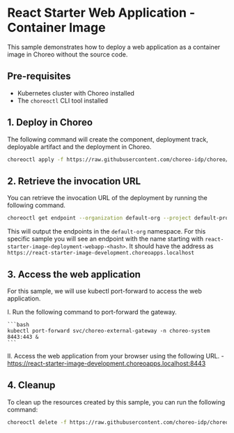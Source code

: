 # React Starter Web Application - Container Image

This sample demonstrates how to deploy a web application as a container image in Choreo without the source code.

## Pre-requisites

- Kubernetes cluster with Choreo installed
- The `choreoctl` CLI tool installed

## 1. Deploy in Choreo

The following command will create the component, deployment track, deployable artifact and the deployment in Choreo.

```bash
choreoctl apply -f https://raw.githubusercontent.com/choreo-idp/choreo/main/samples/deploying-applications/use-prebuilt-image/react-spa-webapp/react-starter.yaml
```

## 2. Retrieve the invocation URL

You can retrieve the invocation URL of the deployment by running the following command.

```bash
choreoctl get endpoint --organization default-org --project default-project --component  react-starter-image
```

This will output the endpoints in the `default-org` namespace. For this specific sample
you will see an endpoint with the name starting with `react-starter-image-deployment-webapp-<hash>`. 
It should have the address as `https://react-starter-image-development.choreoapps.localhost`

## 3. Access the web application

For this sample, we will use kubectl port-forward to access the web application.

I. Run the following command to port-forward the gateway.

    ```bash
    kubectl port-forward svc/choreo-external-gateway -n choreo-system 8443:443 &
    ```

II. Access the web application from your browser using the following URL.
    - https://react-starter-image-development.choreoapps.localhost:8443


## 4. Cleanup

To clean up the resources created by this sample, you can run the following command:

```bash
choreoctl delete -f https://raw.githubusercontent.com/choreo-idp/choreo/main/samples/deploying-applications/use-prebuilt-image/react-spa-webapp/react-starter.yaml
```
